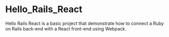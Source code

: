 # Hello_Rails_React
Hello Rails React is a basic project that demonstrate how to connect a Ruby on Rails back-end with a React front-end using Webpack.

